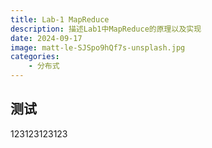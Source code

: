 ```yaml
---
title: Lab-1 MapReduce
description: 描述Lab1中MapReduce的原理以及实现
date: 2024-09-17
image: matt-le-SJSpo9hQf7s-unsplash.jpg
categories:
    - 分布式
---
```


## 测试

123123123123